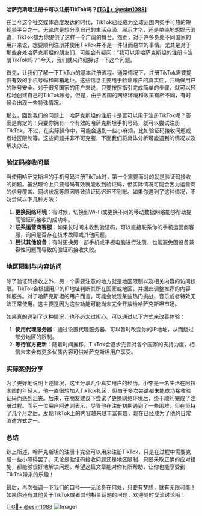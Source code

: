 **哈萨克斯坦注册卡可以注册TikTok吗？[[TG💪+ @esim1088](https://t.me/s/esim1088)]**

在当今这个社交媒体高度发达的时代，TikTok已经成为全球范围内炙手可热的短视频平台之一。无论你是想分享自己的生活点滴、展示才华，还是单纯地想娱乐消遣，TikTok都为你提供了这样一个广阔的舞台。然而，对于许多身处不同国家的用户来说，想要顺利注册并使用TikTok并不是一件轻而易举的事情。尤其是对于那些身处哈萨克斯坦的朋友们，可能会有疑问：“我可以用哈萨克斯坦的注册卡注册TikTok吗？”今天，我们就来详细探讨一下这个问题。

首先，让我们了解一下TikTok的基本注册流程。通常情况下，注册TikTok需要提供有效的手机号码和邮箱地址。这些信息主要用于验证账户的真实性，并确保用户的账号安全。对于很多国家的用户来说，只要按照指引完成简单的步骤，就可以轻松地创建自己的TikTok账号。但是，由于各国的网络环境和政策有所不同，有时候会出现一些特殊情况。

那么，回到我们的问题上：哈萨克斯坦的注册卡是否可以用于注册TikTok呢？答案是肯定的！只要你拥有一个有效的哈萨克斯坦手机号码，就可以尝试注册TikTok。不过，在实际操作中，可能会遇到一些小麻烦，比如验证码接收问题或者地区限制等。这些问题并非不可克服，下面我们将具体分析可能遇到的情况以及解决办法。

### 验证码接收问题

当使用哈萨克斯坦的手机号码注册TikTok时，第一个需要面对的就是验证码接收的问题。虽然理论上只要号码有效就能收到验证码，但实际情况可能会因为运营商的信号覆盖、网络状况等原因导致验证码迟迟不到账。如果你遇到了这种情况，不妨尝试以下几种方法：

1. **更换网络环境**：有时候，切换到Wi-Fi或更换不同的移动数据网络能够帮助提高验证码接收的成功率。
2. **联系运营商客服**：如果长时间未收到验证码，可以直接联系你的手机运营商客服，询问是否存在技术故障或其他问题。
3. **尝试其他设备**：有时更换另一部手机或平板电脑进行注册，也能避免因设备兼容性问题而导致的验证码接收失败。

### 地区限制与内容访问

除了验证码接收之外，另一个需要注意的地方就是地区限制以及相关内容的访问权限。TikTok会根据用户的IP地址判断其所在国家或地区，并据此调整推荐的内容和服务。对于哈萨克斯坦的用户而言，可能会发现某些热门挑战、音乐或者特效无法正常使用。这主要是因为这些功能可能尚未完全开放给哈萨克斯坦市场。

如果真的遇到了这种情况，也不必太过担心。可以通过以下方式来改善体验：

1. **使用代理服务器**：通过设置代理服务器，可以暂时改变你的IP地址，从而绕过部分地区的限制。
2. **等待官方更新**：随着时间推移，TikTok会逐步完善对各个国家的支持力度，相信未来会有更多优质内容可供哈萨克斯坦用户享受。

### 实际案例分享

为了更好地说明上述情况，这里分享几个真实用户的经历。小李是一名生活在阿拉木图的年轻人，他一直很想加入TikTok社区，但由于多次尝试都未能成功接收验证码而感到沮丧。后来，在朋友建议下尝试了更换网络环境后，终于顺利完成了注册过程。而另一位用户阿迪则表示，尽管他在注册初期遇到了一些困难，但在坚持了几个月之后，发现TikTok上的内容越来越丰富有趣，现在已经成为了他的日常消遣方式之一。

### 总结

综上所述，哈萨克斯坦的注册卡完全可以用来注册TikTok，只是在过程中需要克服一些小障碍罢了。无论是验证码接收问题还是地区限制，只要采取正确的应对措施，都能够很好地解决问题。希望这篇文章能对你有所帮助，让你也能享受到TikTok带来的乐趣！

最后，再次强调一下我们的口号——无论身在何处，只要有梦想，就有无限可能！如果你还有其他关于TikTok或者其他相关话题的问题，欢迎随时交流讨论哦！

[[TG💪+ @esim1088](https://t.me/s/esim1088) ![Image](https://i.postimg.cc/4NQfJmqS/Snipaste-2025-05-13-00-14-12.png)]